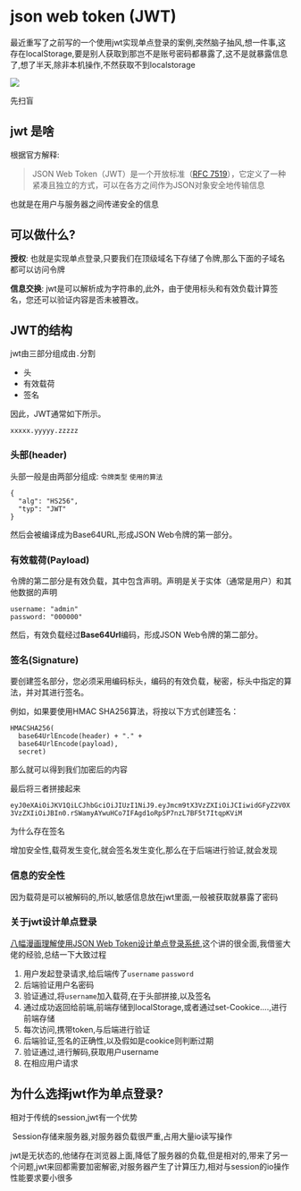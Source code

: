 # json web token (JWT)

最近重写了之前写的一个使用jwt实现单点登录的案例,突然脑子抽风,想一件事,这存在localStorage,要是别人获取到那岂不是账号密码都暴露了,这不是就暴露信息了,想了半天,除非本机操作,不然获取不到localstorage

![](http://on7r0tqgu.bkt.clouddn.com/FuXU1EoclTJqU8l6GwdrKf4dIDVw.jpg )

先扫盲 

## jwt 是啥

根据官方解释:

> JSON Web Token（JWT）是一个开放标准（[RFC 7519](https://tools.ietf.org/html/rfc7519)），它定义了一种紧凑且独立的方式，可以在各方之间作为JSON对象安全地传输信息 

也就是在用户与服务器之间传递安全的信息

## 可以做什么?

**授权**:  也就是实现单点登录,只要我们在顶级域名下存储了令牌,那么下面的子域名都可以访问令牌

**信息交换**: jwt是可以解析成为字符串的,此外，由于使用标头和有效负载计算签名，您还可以验证内容是否未被篡改。 

## JWT的结构

jwt由三部分组成由`.`分割

- 头
- 有效载荷
- 签名

因此，JWT通常如下所示。

`xxxxx.yyyyy.zzzzz`

### 头部(header)

头部一般是由两部分组成: `令牌类型` `使用的算法`

```
{
  "alg": "HS256",
  "typ": "JWT"
}
```

然后会被编译成为Base64URL,形成JSON Web令牌的第一部分。 

### 有效载荷(Payload)

令牌的第二部分是有效负载，其中包含声明。声明是关于实体（通常是用户）和其他数据的声明

```
username: "admin"
password: "000000"
```

然后，有效负载经过**Base64Url**编码，形成JSON Web令牌的第二部分。 

### 签名(Signature)

要创建签名部分，您必须采用编码标头，编码的有效负载，秘密，标头中指定的算法，并对其进行签名。 

例如，如果要使用HMAC SHA256算法，将按以下方式创建签名： 

```
HMACSHA256(
  base64UrlEncode(header) + "." +
  base64UrlEncode(payload),
  secret)
```

那么就可以得到我们加密后的内容 

最后将三者拼接起来

`eyJ0eXAiOiJKV1QiLCJhbGciOiJIUzI1NiJ9.eyJmcm9tX3VzZXIiOiJCIiwidGFyZ2V0X3VzZXIiOiJBIn0.rSWamyAYwuHCo7IFAgd1oRpSP7nzL7BF5t7ItqpKViM`

为什么存在签名

增加安全性,载荷发生变化,就会签名发生变化,那么在于后端进行验证,就会发现

### 信息的安全性

因为载荷是可以被解码的,所以,敏感信息放在jwt里面,一般被获取就暴露了密码



### 关于jwt设计单点登录

[八幅漫画理解使用JSON Web Token设计单点登录系统](http://blog.leapoahead.com/2015/09/07/user-authentication-with-jwt/),这个讲的很全面,我借鉴大佬的经验,总结一下大致过程

1. 用户发起登录请求,给后端传了`username` `password`
2. 后端验证用户名密码
3. 验证通过,将`username`加入载荷,在于头部拼接,以及签名
4. 通过成功返回给前端,前端存储到localStorage,或者通过set-Cookice....,进行前端存储
5. 每次访问,携带token,与后端进行验证
6. 后端验证,签名的正确性,以及假如是cookice则判断过期
7. 验证通过,进行解码,获取用户username
8. 在相应用户请求

## 为什么选择jwt作为单点登录?

相对于传统的session,jwt有一个优势

​	Session存储来服务器,对服务器负载很严重,占用大量io读写操作

​	jwt是无状态的,他储存在浏览器上面,降低了服务器的负载,但是相对的,带来了另一个问题,jwt来回都需要加密解密,对服务器产生了计算压力,相对与session的io操作性能要求要小很多







